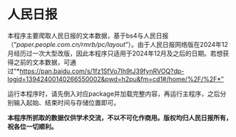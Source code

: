 # 人民日报
本程序主要爬取人民日报的文本数据，基于bs4与人民日报（“*paper.people.com.cn/rmrb/pc/layout*”）。由于人民日报网络版在2024年12月经历过一次大型改版，因此本程序只适用于2024年12月及之后的日期。若想获得之前的文本数据，可通过“*https://pan.baidu.com/s/1fz1SfVo7Ih9tJ39fynRVOQ?dp-logid=13942400140266550002&pwd=h2pu&fm=cd1#/home/%2F/%2F*”

运行本程序时，请先倒入对应package并加载完整内容，再运行主程序，之后分别输入起始、结束时间与存储位置即可。

**本程序所抓取的数据仅供学术交流，不以不可化作商用。版权均归人民日报所有，祝各位一切顺利。**
